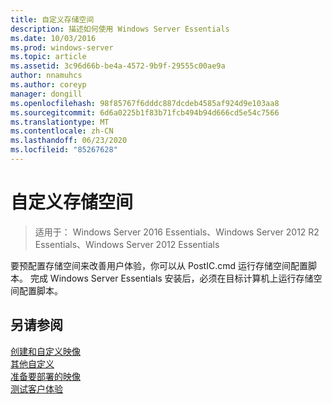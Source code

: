 ```yaml
---
title: 自定义存储空间
description: 描述如何使用 Windows Server Essentials
ms.date: 10/03/2016
ms.prod: windows-server
ms.topic: article
ms.assetid: 3c96d66b-be4a-4572-9b9f-29555c00ae9a
author: nnamuhcs
ms.author: coreyp
manager: dongill
ms.openlocfilehash: 98f85767f6dddc887dcdeb4585af924d9e103aa8
ms.sourcegitcommit: 6d6a0225b1f83b71fcb494b94d666cd5e54c7566
ms.translationtype: MT
ms.contentlocale: zh-CN
ms.lasthandoff: 06/23/2020
ms.locfileid: "85267628"
---
```

# <a name="customize-storage-spaces"></a>自定义存储空间

>适用于： Windows Server 2016 Essentials、Windows Server 2012 R2 Essentials、Windows Server 2012 Essentials

要预配置存储空间来改善用户体验，你可以从 PostIC.cmd 运行存储空间配置脚本。 完成 Windows Server Essentials 安装后，必须在目标计算机上运行存储空间配置脚本。
  
## <a name="see-also"></a>另请参阅  

 [创建和自定义映像](Creating-and-Customizing-the-Image.md)   
 [其他自定义](Additional-Customizations.md)   
 [准备要部署的映像](Preparing-the-Image-for-Deployment.md)   
 [测试客户体验](Testing-the-Customer-Experience.md)
 
